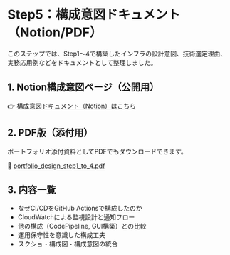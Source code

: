 # Step5：構成意図ドキュメント（Notion/PDF）

このステップでは、Step1〜4で構築したインフラの設計意図、技術選定理由、実務応用例などをドキュメントとして整理しました。

## 1. Notion構成意図ページ（公開用）

👉 [構成意図ドキュメント（Notion）はこちら](https://absorbing-sumac-5fc.notion.site/AWS-Step1-4-Hayata-Cloud-Portfolio-1fe12fb2366080e193d3cc8a14f3c072?pvs=143)

## 2. PDF版（添付用）

ポートフォリオ添付資料としてPDFでもダウンロードできます。

📄 [portfolio_design_step1_to_4.pdf](./portfolio_design_step1_to_4.pdf)

## 3. 内容一覧

- なぜCI/CDをGitHub Actionsで構成したのか
- CloudWatchによる監視設計と通知フロー
- 他の構成（CodePipeline, GUI構築）との比較
- 運用保守性を意識した構成工夫
- スクショ・構成図・構成意図の統合
